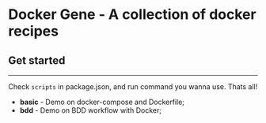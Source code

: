 # Docker Gene - A collection of docker recipes

## Get started
---
Check `scripts` in package.json, and run command you wanna use. Thats all!

- <b>basic</b> - Demo on docker-compose and Dockerfile;
- <b>bdd</b> - Demo on BDD workflow with Docker;
